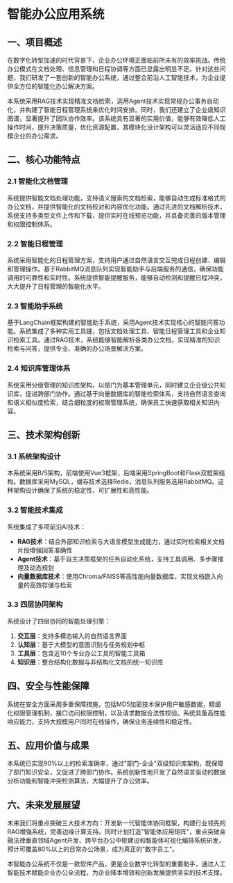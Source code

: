 # 智能办公应用系统

## 一、项目概述
在数字化转型加速的时代背景下，企业办公环境正面临前所未有的效率挑战。传统办公模式在文档处理、信息管理和日程协调等方面已显露出明显不足。针对这些问题，我们研发了一套创新的智能办公系统，通过整合前沿人工智能技术，为企业提供全方位的智能化办公解决方案。

本系统采用RAG技术实现精准文档检索，运用Agent技术实现常规办公事务自动化，并构建了智能日程管理系统来优化时间安排。同时，我们还建立了企业级知识图谱，显著提升了团队协作效率。该系统具有显著的实用价值，能够有效降低人工操作时间，提升决策质量，优化资源配置，其模块化设计架构可以灵活适应不同规模企业的办公需求。


## 二、核心功能特点
### 2.1 智能化文档管理
系统提供智能文档处理功能，支持语义搜索的文档检索，能够自动生成标准格式的办公文档，并提供智能化的文档校对和内容优化功能。通过先进的文档解析技术，系统支持多类型文件上传和下载，提供实时在线预览功能，并具备完善的版本管理和权限控制体系。

### 2.2 智能日程管理
系统采用智能化的日程管理方案，支持用户通过自然语言交互完成日程创建、编辑和管理操作。基于RabbitMQ消息队列实现智能助手与后端服务的通信，确保功能调用的可靠性和实时性。系统提供智能提醒服务，能够自动检测和提醒日程冲突，大大提升了日程管理的智能化水平。

### 2.3 智能助手系统
基于LangChain框架构建的智能助手系统，采用Agent技术实现核心的智能问答功能。系统集成了多种实用工具链，包括文档处理工具、智能日程管理工具和企业知识检索工具。通过RAG技术，系统能够智能解析各类办公文档，实现精准的知识检索与问答，提供专业、准确的办公场景解决方案。

### 2.4 知识库管理体系
系统采用分级管理的知识库架构，以部门为基本管理单元，同时建立企业级公共知识库，促进跨部门协作。通过基于向量数据库的智能检索体系，支持自然语言查询和语义相似度检索，结合细粒度的权限管理系统，确保员工快速获取相关知识内容。


## 三、技术架构创新
### 3.1 系统架构设计
本系统采用B/S架构，前端使用Vue3框架，后端采用SpringBoot和Flask双框架结构。数据库采用MySQL，缓存技术选择Redis，消息队列服务选用RabbitMQ。这种架构设计确保了系统的稳定性、可扩展性和高性能。

### 3.2 智能技术集成
系统集成了多项前沿AI技术：
- **RAG技术**：结合外部知识检索与大语言模型生成能力，通过实时检索相关文档片段增强回答准确性
- **Agent技术**：基于自主决策框架的任务自动化系统，支持工具调用、多步骤推理及动态规划
- **向量数据库技术**：使用Chroma/FAISS等高性能向量数据库，实现文档嵌入向量的高效存储与检索

### 3.3 四层协同架构
系统设计了四层协同的智能处理引擎：
1. **交互层**：支持多模态输入的自然语言界面
2. **认知层**：基于大模型的意图识别与任务规划中枢
3. **工具层**：包含近10个专业办公工具的智能工具箱
4. **知识层**：整合结构化数据与非结构化文档的统一知识库


## 四、安全与性能保障
系统在安全方面采用多重保障措施，包括MD5加密技术保护用户敏感数据，精细化权限管理机制，接口访问权限控制，以及请求数据合法性校验。系统具备高性能响应能力，支持大规模用户同时在线操作，确保业务连续性和稳定性。


## 五、应用价值与成果
本系统已实现90%以上的检索准确率，通过"部门-企业"双级知识库架构，既保障了部门知识安全，又促进了跨部门协作。系统创新性地开发了自然语言驱动的数据分析功能和智能冲突检测算法，大幅提升了办公效率。


## 六、未来发展展望
未来我们将重点突破三大技术方向：开发新一代智能体协同框架，构建行业领先的RAG增强系统，完善边缘计算支持。同时计划打造"智能体应用矩阵"，重点突破金融法律垂直领域Agent开发、跨平台办公中枢建设和智能体可视化编排系统研发，预计可覆盖80%以上的日常办公场景，成为真正的"数字员工"。

本智能办公系统不仅是一款软件产品，更是企业数字化转型的重要助手，通过人工智能技术赋能企业办公全流程，为企业降本增效和创新发展提供坚实的技术支撑。
